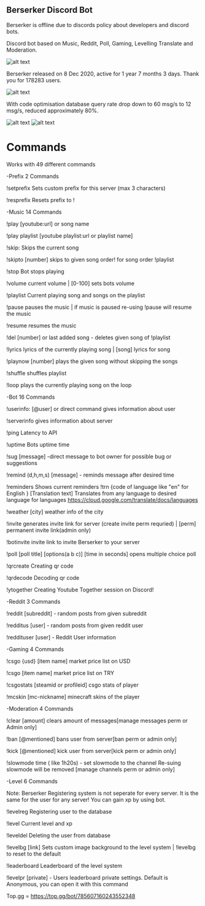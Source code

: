 ## Berserker Discord Bot

Berserker is offline due to discords policy about developers and discord bots.

Discord bot based on Music, Reddit, Poll, Gaming, Levelling Translate and Moderation.

![alt text](https://cdn.discordapp.com/attachments/786493986042675243/1008291692467736636/1612270252771_1.png)

Berserker released on 8 Dec 2020, active for 1 year 7 months 3 days. Thank you for 178283 users.

![alt text](https://cdn.discordapp.com/attachments/786493986042675243/1008298229642833950/-1_orig.jpeg)

With code optimisation database query rate drop down to 60 msg/s to 12 msg/s, reduced approximately 80%.

![alt text](https://cdn.discordapp.com/attachments/786493986042675243/1008293385230102528/unknown.png)
![alt text](https://cdn.discordapp.com/attachments/786493986042675243/1008293903763525642/lool.PNG)

# Commands
Works with 49 different commands

-Prefix 2 Commands

!setprefix Sets custom prefix for this server (max 3 characters)

!resprefix Resets prefix to !

-Music 14 Commands

!play [youtube:url] or song name

!play playlist [youtube playlist:url or playlist name]

!skip: Skips the current song

!skipto [number] skips to given song order! for song order !playlist

!stop Bot stops playing

!volume current volume | [0-100] sets bots volume

!playlist Current playing song and songs on the playlist

!pause pauses the music | if music is paused re-using !pause will resume the music

!resume resumes the music

!del [number] or last added song - deletes given song of !playlist

!lyrics lyrics of the currently playing song | [song] lyrics for song

!playnow [number] plays the given song without skipping the songs

!shuffle shuffles playlist

!loop plays the currently playing song on the loop

-Bot 16 Commands

!userinfo: [@user] or direct command gives information about user

!serverinfo gives information about server

!ping Latency to API

!uptime Bots uptime time

!sug [message] -direct message to bot owner for possible bug or suggestions

!remind (d,h,m,s) [message] - reminds message after desired time

!reminders Shows current reminders
!trn {code of language like "en" for English } [Translation text] Translates from any language to desired language for languages https://cloud.google.com/translate/docs/languages

!weather [city] weather info of the city

!invite generates invite link for server (create invite perm requried) | [perm] permanent invite link(admin only)

!botinvite invite link to invite Berserker to your server

!poll [poll title] [options(a b c)] [time in seconds] opens multiple choice poll

!qrcreate Creating qr code

!qrdecode Decoding qr code

!ytogether Creating Youtube Together session on Discord!

-Reddit 3 Commands

!reddit [subreddit] - random posts from given subreddit

!redditus [user] - random posts from given reddit user

!reddituser [user] - Reddit User information

-Gaming  4 Commands

!csgo {usd} [item name] market price list on USD

!csgo [item name] market price list on TRY

!csgostats [steamid or profileid] csgo stats of player

!mcskin [mc-nickname] minecraft skins of the player

-Moderation 4 Commands

!clear [amount] clears amount of messages[manage messages perm or Admin only]

!ban [@mentioned] bans user from server[ban perm or admin only]

!kick [@mentioned] kick user from server[kick perm or admin only]

!slowmode time ( like 1h20s) - set slowmode to the channel Re-suing slowmode will be removed [manage channels perm or admin only]

-Level 6 Commands

Note: Berserker Registering system is not seperate for every server. It is the same for the user for any server! You can gain xp by using bot.

!levelreg Registering user to the database

!level Current level and xp

!leveldel Deleting the user from database

!levelbg [link] Sets custom image background to the level system | !levelbg to reset to the default

!leaderboard Leaderboard of the level system

!levelpr [private] - Users leaderboard private settings. Default is Anonymous, you can open it with this command

Top.gg = https://top.gg/bot/785607160243552348
